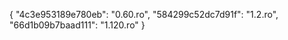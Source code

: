 {
  "4c3e953189e780eb": "0.60.ro",
  "584299c52dc7d91f": "1.2.ro",
  "66d1b09b7baad111": "1.120.ro"
}
